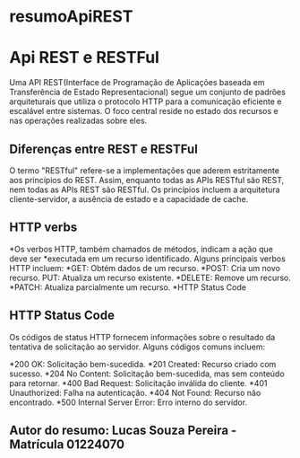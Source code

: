 # resumoApiREST

# Api REST e RESTFul
Uma API REST(Interface de Programação de Aplicações baseada em Transferência de Estado Representacional) segue um conjunto de padrões arquiteturais que utiliza o protocolo HTTP para a comunicação eficiente e escalável entre sistemas. O foco central reside no estado dos recursos e nas operações realizadas sobre eles. 

## Diferenças entre REST e RESTFul

O termo "RESTful" refere-se a implementações que aderem estritamente aos princípios do REST. Assim, enquanto todas as APIs RESTful são REST, nem todas as APIs REST são RESTful. Os princípios incluem a arquitetura cliente-servidor, a ausência de estado e a capacidade de cache. 

## HTTP verbs

*Os verbos HTTP, também chamados de métodos, indicam a ação que deve ser *executada em um recurso identificado. Alguns principais verbos HTTP incluem: 
*GET: Obtém dados de um recurso. 
*POST: Cria um novo recurso. PUT: Atualiza um recurso existente. 
*DELETE: Remove um recurso. 
*PATCH: Atualiza parcialmente um recurso. 
*HTTP Status Code

## HTTP Status Code

Os códigos de status HTTP fornecem informações sobre o resultado da tentativa de solicitação ao servidor. Alguns códigos comuns incluem: 

*200 OK: Solicitação bem-sucedida. 
*201 Created: Recurso criado com sucesso. 
*204 No Content: Solicitação bem-sucedida, mas sem conteúdo para retornar. *400 Bad Request: Solicitação inválida do cliente. 
*401 Unauthorized: Falha na autenticação. 
*404 Not Found: Recurso não encontrado. 
*500 Internal Server Error: Erro interno do servidor.

## Autor do resumo: Lucas Souza Pereira - Matrícula 01224070
